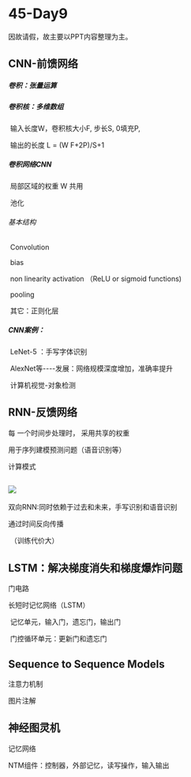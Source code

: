 # 45-Day9

因故请假，故主要以PPT内容整理为主。

## CNN-前馈网络

##### 卷积：张量运算

##### 卷积核：多维数组

​	输入长度W，卷积核大小F, 步长S, 0填充P, 

​	输出的长度 L = (W F+2P)/S+1

##### 卷积网络CNN

​	局部区域的权重 W 共用

​	池化

###### 	基本结构

​		Convolution 

​		bias

​		non linearity activation （ReLU or sigmoid functions)

​		pooling

​		其它：正则化层

##### CNN案例：

​		LeNet-5 ：手写字体识别

​		AlexNet等----发展：网络规模深度增加，准确率提升

​		计算机视觉-对象检测

## RNN-反馈网络

每 一个时间步处理时， 采用共享的权重

用于序列建模预测问题（语音识别等）

计算模式

## ![](C:\Users\First\Desktop\微信截图_20191113131844.png)

双向RNN:同时依赖于过去和未来，手写识别和语音识别

通过时间反向传播

​	（训练代价大）

## LSTM：解决梯度消失和梯度爆炸问题

门电路

长短时记忆网络（LSTM）

​		记忆单元，输入门，遗忘门，输出门

​		门控循环单元：更新门和遗忘门

## Sequence to Sequence Models

注意力机制

图片注解

## 神经图灵机

记忆网络

NTM组件：控制器，外部记忆，读写操作，输入输出

